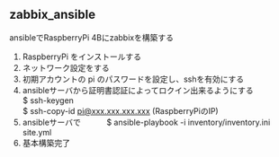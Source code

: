 ## zabbix_ansible
ansibleでRaspberryPi 4Bにzabbixを構築する
1. RaspberryPi をインストールする
2. ネットワーク設定をする
3. 初期アカウントの pi のパスワードを設定し、sshを有効にする
4. ansibleサーバから証明書認証によってロクイン出来るようにする  
     $ ssh-keygen  
     $ ssh-copy-id pi@xxx.xxx.xxx.xxx (RaspberryPiのIP)  
5. ansibleサーバで
　　　$ ansible-playbook -i inventory/inventory.ini site.yml
7. 基本構築完了
